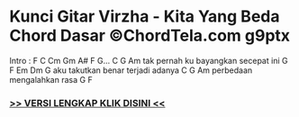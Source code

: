 
 # Kunci Gitar Virzha - Kita Yang Beda Chord Dasar ©ChordTela.com g9ptx


Intro : F C Cm Gm A# F G... C G Am tak pernah ku bayangkan secepat ini G F Em Dm G aku takutkan benar terjadi adanya C G Am perbedaan mengalahkan rasa G F

###  <a href="https://shortlighzx.web.app?sq=Kunci Gitar Virzha - Kita Yang Beda Chord Dasar ©ChordTela.com"> >> VERSI LENGKAP KLIK DISINI << </a>
